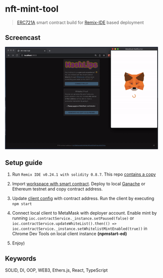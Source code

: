 # nft-mint-tool

> [ERC721A](https://github.com/chiru-labs/ERC721A) smart contract build for [Remix-IDE](https://github.com/ethereum/remix-ide) based deployment

## Screencast

![screencast](./docs/screencast.gif)

## Setup guide

1. Run `Remix IDE v0.24.1 with solidity 0.8.7`. This repo [contains a copy](./packages/remix-ide/)

2. Import [workspace with smart contract](./packages/assets/remix-backup-2022-6-19.zip). Deploy to local [Ganache](https://trufflesuite.com/ganache/) or Ethereum testnet and copy contract address.

3. Update [client config](./packages/client/src/config.ts) with contract address. Run the client by executing `npm start`

4. Connect local client to MetaMask with deployer account. Enable mint by running `ioc.contractService._instance.setPaused(false)` or `ioc.contractService.updateWhiteList().then(() => ioc.contractService._instance.setWhitelistMintEnabled(true))` in Chrome Dev Tools on local client instance **(npmstart-ed)**

5. Enjoy)

## Keywords

SOLID, DI, OOP, WEB3, Ethers.js, React, TypeScript
